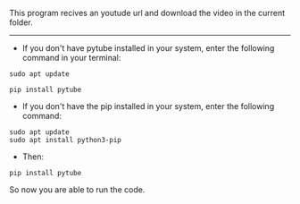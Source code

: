 This program recives an youtude url and download the video in the current folder.


--------------------------------------------------------------------------------

- If you don't have pytube installed in your system, enter the following command in your terminal:
```
sudo apt update
```
```
pip install pytube
```

- If you don't have the pip installed in your system, enter the following command:
```
sudo apt update
sudo apt install python3-pip
```
- Then:
```
pip install pytube
```
So now you are able to run the code.
